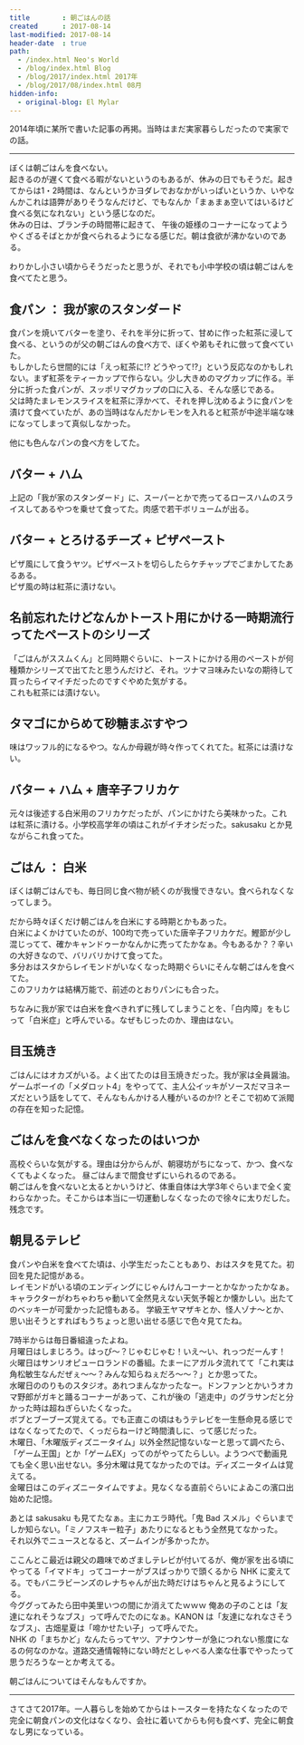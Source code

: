 ```yaml
---
title        : 朝ごはんの話
created      : 2017-08-14
last-modified: 2017-08-14
header-date  : true
path:
  - /index.html Neo's World
  - /blog/index.html Blog
  - /blog/2017/index.html 2017年
  - /blog/2017/08/index.html 08月
hidden-info:
  - original-blog: El Mylar
---
```


2014年頃に某所で書いた記事の再掲。当時はまだ実家暮らしだったので実家での話。

---

ぼくは朝ごはんを食べない。  
起きるのが遅くて食べる暇がないというのもあるが、休みの日でもそうだ。起きてからは1・2時間は、なんというかヨダレでおなかがいっぱいというか、いやなんかこれは語弊がありそうなんだけど、でもなんか「まぁまぁ空いてはいるけど食べる気になれない」という感じなのだ。  
休みの日は、ブランチの時間帯に起きて、 午後の姫様のコーナーになってようやくざるそばとかが食べられるようになる感じだ。朝は食欲が沸かないのである。

わりかし小さい頃からそうだったと思うが、それでも小中学校の頃は朝ごはんを食べてたと思う。

## 食パン ： 我が家のスタンダード

食パンを焼いてバターを塗り、それを半分に折って、甘めに作った紅茶に浸して食べる、というのが父の朝ごはんの食べ方で、ぼくや弟もそれに倣って食べていた。  
もしかしたら世間的には「えっ紅茶に!? どうやって!?」という反応なのかもしれない。まず紅茶をティーカップで作らない。少し大きめのマグカップに作る。半分に折った食パンが、スッポリマグカップの口に入る、そんな感じである。  
父は時たまレモンスライスを紅茶に浮かべて、それを押し沈めるように食パンを漬けて食べていたが、あの当時はなんだかレモンを入れると紅茶が中途半端な味になってしまって真似しなかった。

他にも色んなパンの食べ方をしてた。

## バター + ハム

上記の「我が家のスタンダード」に、スーパーとかで売ってるロースハムのスライスしてあるやつを乗せて食ってた。肉感で若干ボリュームが出る。

## バター + とろけるチーズ + ピザペースト

ピザ風にして食うヤツ。ピザペーストを切らしたらケチャップでごまかしてたあるある。  
ピザ風の時は紅茶に漬けない。

## 名前忘れたけどなんかトースト用にかける一時期流行ってたペーストのシリーズ

「ごはんがススムくん」と同時期ぐらいに、トーストにかける用のペーストが何種類かシリーズで出てたと思うんだけど、それ。ツナマヨ味みたいなの期待して買ったらイマイチだったのですぐやめた気がする。  
これも紅茶には漬けない。

## タマゴにからめて砂糖まぶすやつ

味はワッフル的になるやつ。なんか母親が時々作ってくれてた。紅茶には漬けない。

## バター + ハム + 唐辛子フリカケ

元々は後述する白米用のフリカケだったが、パンにかけたら美味かった。これは紅茶に漬ける。小学校高学年の頃はこれがイチオシだった。sakusaku とか見ながらこれ食ってた。

## ごはん ： 白米

ぼくは朝ごはんでも、毎日同じ食べ物が続くのが我慢できない。食べられなくなってしまう。

だから時々ぼくだけ朝ごはんを白米にする時期とかもあった。  
白米によくかけていたのが、100均で売っていた唐辛子フリカケだ。鰹節が少し混じってて、確かキャンドゥーかなんかに売ってたかなぁ。今もあるか？？辛いの大好きなので、バリバリかけて食ってた。  
多分おはスタからレイモンドがいなくなった時期ぐらいにそんな朝ごはんを食べてた。  
このフリカケは結構万能で、前述のとおりパンにも合った。

ちなみに我が家では白米を食べきれずに残してしまうことを、「白内障」をもじって「白米症」と呼んでいる。なぜもじったのか、理由はない。

## 目玉焼き

ごはんにはオカズがいる。よく出てたのは目玉焼きだった。我が家は全員醤油。  
ゲームボーイの「メダロット4」をやってて、主人公イッキがソースだマヨネーズだという話をしてて、そんなもんかける人種がいるのか!? とそこで初めて派閥の存在を知った記憶。

## ごはんを食べなくなったのはいつか

高校ぐらいな気がする。理由は分からんが、朝寝坊がちになって、かつ、食べなくてもよくなった。 昼ごはんまで間食せずにいられるのである。  
朝ごはんを食べないと太るとかいうけど、体重自体は大学3年ぐらいまで全く変わらなかった。そこからは本当に一切運動しなくなったので徐々に太りだした。残念です。

## 朝見るテレビ

食パンや白米を食べてた頃は、小学生だったこともあり、おはスタを見てた。初回を見た記憶がある。  
レイモンドがいる頃のエンディングにじゃんけんコーナーとかなかったかなぁ。キャラクターがわちゃわちゃ動いて全然見えない天気予報とか懐かしい。出たてのベッキーが可愛かった記憶もある。 学級王ヤマザキとか、怪人ゾナ～とか、思い出そうとすればもうちょっと思い出せる感じで色々見てたね。

7時半からは毎日番組違ったよね。  
月曜日はしまじろう。はっぴ～？じゃむじゃむ！いえ～い、れっつだーんす！  
火曜日はサンリオピューロランドの番組。たまーにアガルタ流れてて「これ実は角松敏生なんだぜぇ～～？みんな知らねぇだろ～～？」とか思ってた。  
水曜日ののりものスタジオ。あれつまんなかったなー。ドンファンとかいうオカマ野郎がガキと踊るコーナーがあって、これが後の「逃走中」のグラサンだと分かった時は超ねぎらいたくなった。  
ボブとブーブーズ覚えてる。でも正直この頃はもうテレビを一生懸命見る感じではなくなってたので、くっだらねーけど時間潰しに、って感じだった。  
木曜日、「木曜版ディズニータイム」以外全然記憶ないなーと思って調べたら、「ゲーム王国」とか「ゲームEX」ってのがやってたらしい。ようつべで動画見ても全く思い出せない。多分木曜は見てなかったのでは。ディズニータイムは覚えてる。  
金曜日はこのディズニータイムですよ。見なくなる直前ぐらいによゐこの濱口出始めた記憶。

あとは sakusaku も見てたなぁ。主にカエラ時代。「鬼 Bad スメル」ぐらいまでしか知らない。「ミノフスキー粒子」あたりになるともう全然見てなかった。  
それ以外でニュースとなると、ズームインが多かったか。

ここんとこ最近は親父の趣味でめざましテレビが付いてるが、俺が家を出る頃にやってる「イマドキ」ってコーナーがブスばっかりで頭くるから NHK に変えてる。でもバニラビーンズのレナちゃんが出た時だけはちゃんと見るようにしてる。  
今ググってみたら田中美里いつの間にか消えてたｗｗｗ 俺あの子のことは「友達になれそうなブス」って呼んでたのになぁ。KANON は「友達になれなさそうなブス」、古畑星夏は「啼かせたい子」って呼んでた。  
NHK の「まちかど」なんたらってヤツ、アナウンサーが急につれない態度になるの何なのかな。道路交通情報特にない時だとしゃべる人楽な仕事でやったって思うだろうなーとか考えてる。

朝ごはんについてはそんなもんですか。

---

さてさて2017年。一人暮らしを始めてからはトースターを持たなくなったので完全に朝食パンの文化はなくなり、会社に着いてからも何も食べず、完全に朝食なし男になっている。
